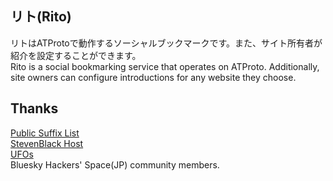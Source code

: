 ## リト(Rito)
リトはATProtoで動作するソーシャルブックマークです。また、サイト所有者が紹介を設定することができます。<br />
Rito is a social bookmarking service that operates on ATProto. Additionally, site owners can configure introductions for any website they choose.

## Thanks
[Public Suffix List](https://publicsuffix.org/)<br />
[StevenBlack Host](https://github.com/StevenBlack/hosts)<br />
[UFOs](https://ufos.microcosm.blue/)<br />
Bluesky Hackers' Space(JP) community members.